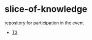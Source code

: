 # slice-of-knowledge
repository for participation in the event

- [ТЗ](readmeFiles/technicalTask.md)
